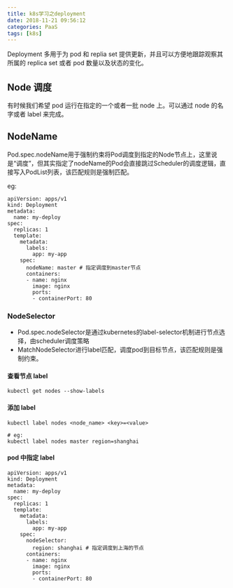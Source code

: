 ```yaml
---
title: k8s学习之deployment
date: 2018-11-21 09:56:12
categories: PaaS
tags: [k8s]
---
```


Deployment 多用于为 pod 和 replia set 提供更新，并且可以方便地跟踪观察其所属的 replica set 或者 pod 数量以及状态的变化。

<!-- more -->

## Node 调度

有时候我们希望 pod 运行在指定的一个或者一批 node 上。可以通过 node 的名字或者 label 来完成。

## NodeName

Pod.spec.nodeName用于强制约束将Pod调度到指定的Node节点上，这里说是“调度”，但其实指定了nodeName的Pod会直接跳过Scheduler的调度逻辑，直接写入PodList列表，该匹配规则是强制匹配。

eg:

```
apiVersion: apps/v1
kind: Deployment
metadata:
  name: my-deploy
spec:
  replicas: 1
  template:
    metadata:
      labels:
        app: my-app
    spec:
      nodeName: master # 指定调度到master节点
      containers:
      - name: nginx
        image: nginx
        ports:
        - containerPort: 80
```

### NodeSelector

- Pod.spec.nodeSelector是通过kubernetes的label-selector机制进行节点选择，由scheduler调度策略
- MatchNodeSelector进行label匹配，调度pod到目标节点，该匹配规则是强制约束。

#### 查看节点 label

```
kubectl get nodes --show-labels
```

#### 添加 label

```
kubectl label nodes <node_name> <key>=<value>

# eg:
kubectl label nodes master region=shanghai
```

#### pod 中指定 label

```
apiVersion: apps/v1
kind: Deployment
metadata:
  name: my-deploy
spec:
  replicas: 1
  template:
    metadata:
      labels:
        app: my-app
    spec:
      nodeSelector:
        region: shanghai # 指定调度到上海的节点
      containers:
      - name: nginx
        image: nginx
        ports:
        - containerPort: 80
```
